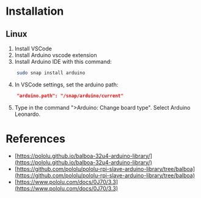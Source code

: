 # Installation 

## Linux
1. Install VSCode
2. Install Arduino vscode extension
3. Install Arduino IDE with this command: 
```bash
    sudo snap install arduino
```
4. In VSCode settings, set the arduino path:
```json 
    "arduino.path": "/snap/arduino/current"
```
5. Type in the command ">Arduino: Change board type". Select Arduino Leonardo.

# References
- [https://pololu.github.io/balboa-32u4-arduino-library/](https://pololu.github.io/balboa-32u4-arduino-library/)
- [https://github.com/pololu/pololu-rpi-slave-arduino-library/tree/balboa](https://github.com/pololu/pololu-rpi-slave-arduino-library/tree/balboa)
- [https://www.pololu.com/docs/0J70/3.3](https://www.pololu.com/docs/0J70/3.3)